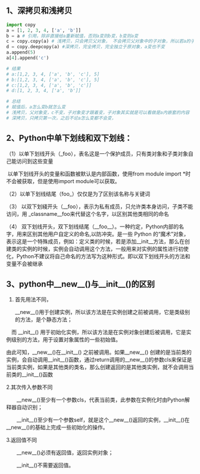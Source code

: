 ## 1、深拷贝和浅拷贝

```python
import copy
a = [1, 2, 3, 4, ['a', 'b']] 
b = a # 引用，除非直接给a重新赋值，否则a变则b变，b变则a变
c = copy.copy(a) # 浅拷贝，只会拷贝父对象， 不会拷贝父对象中的子对象，所以若a的子对象变则c 变,但是父对象变                    c不会变
d = copy.deepcopy(a) #深拷贝，完全拷贝，完全独立于原对象，a变也不变
a.append(5) 
a[4].append('c') 

# 结果
# a:[1,2, 3, 4, ['a', 'b', 'c'], 5]
# b:[1,2, 3, 4, ['a', 'b', 'c'], 5]
# c:[1,2, 3, 4, ['a', 'b', 'c']]
# d:[1, 2, 3, 4, ['a', 'b']] 

# 总结
# 赋值后，a怎么变b就怎么变
# 浅拷贝，父对象变，c不变，子对象变才跟着变，子对象其实就是可以看做是a内嵌套的内容
# 深拷贝，只拷贝第一次，之后不论a怎么变都不会变，
```



## 2、Python中单下划线和双下划线：

（1）以单下划线开头（_foo），表名这是一个保护成员，只有类对象和子类对象自己能访问到这些变量

​       以单下划线开头的变量和函数被默认是内部函数，使用from module import *时不会被获取，但是使用import module可以获取。

（2）以单下划线结尾（foo_）仅仅是为了区别该名称与关键词

（3） 以双下划綫开头（__foo），表示为私有成员，只允许类本身访问，子类不能访问，用 \_classname\_\_foo来代替这个名字，以区别其他类相同的命名	

（4） 双下划线开头，双下划线结尾（\_\_foo\_\_）。一种约定，Python内部的名字，用来区别其他用户自定义的命名,以防冲突。是一些 Python 的“魔术”对象，表示这是一个特殊成员，例如：定义类的时候，若是添加__init__方法，那么在创建类的实例的时候，实例会自动调用这个方法，一般用来对实例的属性进行初使化，Python不建议将自己命名的方法写为这种形式。即以双下划线开头的方法和变量不会被继承



## 3、python中\_\_new\_\_()与\_\_init\_\_()的区别

1. 首先用法不同，

   \_\_new\_\_()用于创建实例，所以该方法是在实例创建之前被调用，它是类级别的方法，是个静态方法；

  　而 \_\_init\_\_() 用于初始化实例，所以该方法是在实例对象创建后被调用，它是实例级别的方法，用于设置对象属性的一些初始值。

由此可知，\_\_new\_\_()在\_\_init__() 之前被调用。如果\_\_new\_\_() 创建的是当前类的实例，会自动调用\_\_init\_\_()函数，通过return调用的\_\_new\_\_()的参数cls来保证是当前类实例，如果是其他类的类名，那么创建返回的是其他类实例，就不会调用当前类的\_\_init\_\_()函数



2.其次传入参数不同

　　\_\_new\_\_()至少有一个参数cls，代表当前类，此参数在实例化时由Python解释器自动识别；

　　\_\_init\_\_()至少有一个参数self，就是这个\_\_new\_\_()返回的实例，\_\_init\_\_()在\_\_new__()的基础上完成一些初始化的操作。



3.返回值不同

　　\_\_new__()必须有返回值，返回实例对象；

　　\_\_init__()不需要返回值。